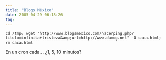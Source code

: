 ```yaml
---
title: "Blogs México"
date: 2005-04-29 06:18:26
tag: 
---
```

```
cd /tmp; wget "http://www.blogsmexico.com/hacerping.php?titulo=infinita+tristeza&amp;url=http://www.damog.net" -O caca.html; rm caca.html
```

En un cron cada&#8230; ¿1, 5, 10 minutos?

